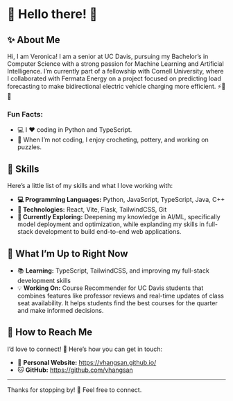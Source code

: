 # 🌸 Hello there! 🌸

## ✨ About Me
Hi, I am Veronica! I am a senior at UC Davis, pursuing my Bachelor’s in Computer Science with a strong passion for Machine Learning and Artificial Intelligence. I’m currently part of a fellowship with Cornell University, where I collaborated with Fermata Energy on a project focused on predicting load forecasting to make bidirectional electric vehicle charging more efficient. ⚡️🌱🚙

### Fun Facts:
- 💻 I ❤️ coding in Python and TypeScript.
- 🎨 When I’m not coding, I enjoy crocheting, pottery, and working on puzzles.

## 💖 Skills

Here’s a little list of my skills and what I love working with:

- **💻 Programming Languages:** Python, JavaScript, TypeScript, Java, C++
- **🔧 Technologies:** React, Vite, Flask, TailwindCSS, Git
- **🌱 Currently Exploring:** Deepening my knowledge in AI/ML, specifically model deployment and optimization, while explanding my skills in full-stack development to build end-to-end web applications.

## 🌟 What I’m Up to Right Now

- 📚 **Learning:** TypeScript, TailwindCSS, and improving my full-stack development skills
- 💡 **Working On:** Course Recommender for UC Davis students that combines features like professor reviews and real-time updates of class seat availability. It helps students find the best courses for the quarter and make informed decisions.

## 💌 How to Reach Me

I’d love to connect! 💖 Here’s how you can get in touch:

- 🌷 **Personal Website:** https://vhangsan.github.io/
- 🐱 **GitHub:** https://github.com/vhangsan

---

Thanks for stopping by! 🌷 Feel free to connect.